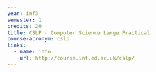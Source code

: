 ```yaml
---
year: inf3
semester: 1
credits: 20
title: CSLP - Computer Science Large Practical
course-acronym: cslp
links:
  - name: info
    url: http://course.inf.ed.ac.uk/cslp/
---
```

